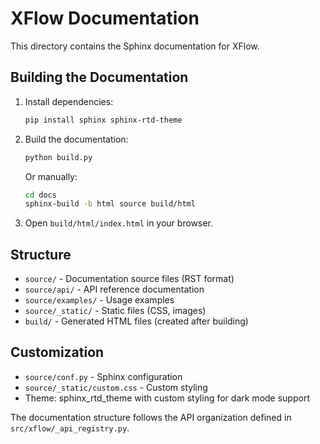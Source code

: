# XFlow Documentation

This directory contains the Sphinx documentation for XFlow.

## Building the Documentation

1. Install dependencies:
   ```bash
   pip install sphinx sphinx-rtd-theme
   ```

2. Build the documentation:
   ```bash
   python build.py
   ```
   
   Or manually:
   ```bash
   cd docs
   sphinx-build -b html source build/html
   ```

3. Open `build/html/index.html` in your browser.

## Structure

- `source/` - Documentation source files (RST format)
- `source/api/` - API reference documentation
- `source/examples/` - Usage examples
- `source/_static/` - Static files (CSS, images)
- `build/` - Generated HTML files (created after building)

## Customization

- `source/conf.py` - Sphinx configuration
- `source/_static/custom.css` - Custom styling
- Theme: sphinx_rtd_theme with custom styling for dark mode support

The documentation structure follows the API organization defined in `src/xflow/_api_registry.py`.
